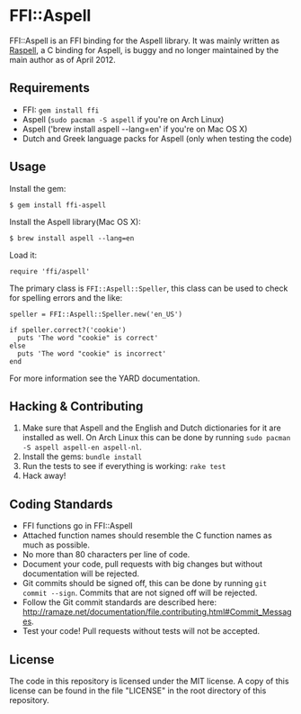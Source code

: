 # FFI::Aspell

FFI::Aspell is an FFI binding for the Aspell library. It was mainly written as
[Raspell][raspell], a C binding for Aspell, is buggy and no longer maintained by
the main author as of April 2012.

## Requirements

* FFI: `gem install ffi`
* Aspell (`sudo pacman -S aspell` if you're on Arch Linux)
* Aspell ('brew install aspell --lang=en' if you're on Mac OS X)
* Dutch and Greek language packs for Aspell (only when testing the code)

## Usage

Install the gem:

    $ gem install ffi-aspell

Install the Aspell library(Mac OS X):

    $ brew install aspell --lang=en

Load it:

    require 'ffi/aspell'

The primary class is `FFI::Aspell::Speller`, this class can be used to check for
spelling errors and the like:

    speller = FFI::Aspell::Speller.new('en_US')

    if speller.correct?('cookie')
      puts 'The word "cookie" is correct'
    else
      puts 'The word "cookie" is incorrect'
    end

For more information see the YARD documentation.

## Hacking & Contributing

1. Make sure that Aspell and the English and Dutch dictionaries for it are
   installed as well. On Arch Linux this can be done by running `sudo pacman -S
   aspell aspell-en aspell-nl`.
2. Install the gems: `bundle install`
3. Run the tests to see if everything is working: `rake test`
4. Hack away!

## Coding Standards

* FFI functions go in FFI::Aspell
* Attached function names should resemble the C function names as much as
  possible.
* No more than 80 characters per line of code.
* Document your code, pull requests with big changes but without documentation
  will be rejected.
* Git commits should be signed off, this can be done by running `git commit
  --sign`. Commits that are not signed off will be rejected.
* Follow the Git commit standards are described here:
  <http://ramaze.net/documentation/file.contributing.html#Commit_Messages>.
* Test your code! Pull requests without tests will not be accepted.

## License

The code in this repository is licensed under the MIT license. A copy of this
license can be found in the file "LICENSE" in the root directory of this
repository.

[raspell]: https://github.com/evan/raspell
